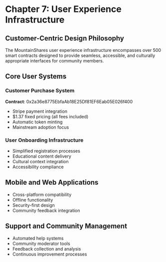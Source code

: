 # Chapter 7: User Experience Infrastructure

## Customer-Centric Design Philosophy
The MountainShares user experience infrastructure encompasses over 500 smart contracts designed to provide seamless, accessible, and culturally appropriate interfaces for community members.

## Core User Systems

### Customer Purchase System
**Contract**: 0x2a36e8775EbfaAb18E25Df81EF6Eab05E026f400
- Stripe payment integration
- $1.37 fixed pricing (all fees included)
- Automatic token minting
- Mainstream adoption focus

### User Onboarding Infrastructure
- Simplified registration processes
- Educational content delivery
- Cultural context integration
- Accessibility compliance

## Mobile and Web Applications
- Cross-platform compatibility
- Offline functionality
- Security-first design
- Community feedback integration

## Support and Community Management
- Automated help systems
- Community moderator tools
- Feedback collection and analysis
- Continuous improvement processes


